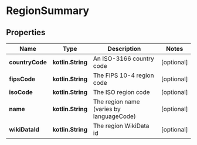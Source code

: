 
# RegionSummary

## Properties
| Name | Type | Description | Notes |
| ------------ | ------------- | ------------- | ------------- |
| **countryCode** | **kotlin.String** | An ISO-3166 country code |  [optional] |
| **fipsCode** | **kotlin.String** | The FIPS 10-4 region code |  [optional] |
| **isoCode** | **kotlin.String** | The ISO region code |  [optional] |
| **name** | **kotlin.String** | The region name (varies by languageCode) |  [optional] |
| **wikiDataId** | **kotlin.String** | The region WikiData id |  [optional] |



